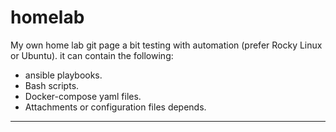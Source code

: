 # homelab
My own home lab git page a bit testing with automation (prefer Rocky Linux or Ubuntu).
it can contain the following:
- ansible playbooks.
- Bash scripts.
- Docker-compose yaml files.
- Attachments or configuration files depends.
---


